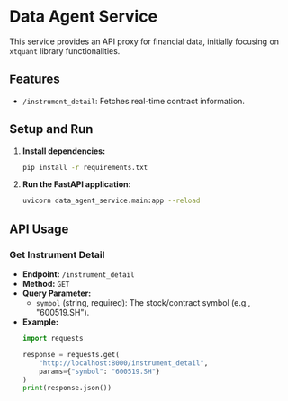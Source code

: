 # Data Agent Service

This service provides an API proxy for financial data, initially focusing on `xtquant` library functionalities.

## Features

- `/instrument_detail`: Fetches real-time contract information.

## Setup and Run

1.  **Install dependencies:**
    ```bash
    pip install -r requirements.txt
    ```

2.  **Run the FastAPI application:**
    ```bash
    uvicorn data_agent_service.main:app --reload
    ```

## API Usage

### Get Instrument Detail

-   **Endpoint:** `/instrument_detail`
-   **Method:** `GET`
-   **Query Parameter:**
    -   `symbol` (string, required): The stock/contract symbol (e.g., "600519.SH").
-   **Example:**
    ```python
    import requests

    response = requests.get(
        "http://localhost:8000/instrument_detail",
        params={"symbol": "600519.SH"}
    )
    print(response.json())
    ```
